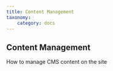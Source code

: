 ```yaml
---
title: Content Management
taxonomy:
    category: docs
---
```


## Content Management

How to manage CMS content on the site